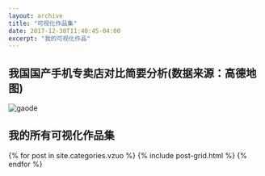 ```yaml
---
layout: archive
title: "可视化作品集"
date: 2017-12-30T11:40:45-04:00
excerpt: "我的可视化作品"
---
```

## 我国国产手机专卖店对比简要分析(数据来源：高德地图)
![gaode](https://image.ipaiban.com/upload-ueditor-image-20180107-1515310440033095211.jpg)
   
## 我的所有可视化作品集
<div class="tiles">
{% for post in site.categories.vzuo %}
  {% include post-grid.html %}
{% endfor %}
</div><!-- /.tiles 把所有categories 有 vzuo 的列出来-->
